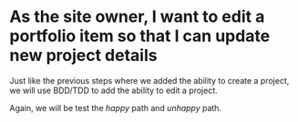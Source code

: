 # As the site owner, I want to edit a portfolio item so that I can update new project details

Just like the previous steps where we added the ability to create a project, we will use BDD/TDD to add the ability to edit a project.

Again, we will be test the *happy* path and *unhappy* path.
